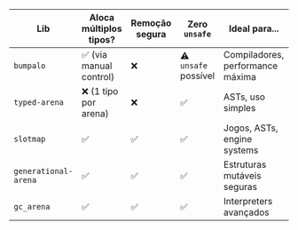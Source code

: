 | Lib                  | Aloca múltiplos tipos?  | Remoção segura | Zero `unsafe`        | Ideal para...                    |
| -------------------- | ----------------------- | -------------- | -------------------- | -------------------------------- |
| `bumpalo`            | ✅ (via manual control) | ❌             | ⚠️ `unsafe` possível | Compiladores, performance máxima |
| `typed-arena`        | ❌ (1 tipo por arena)   | ❌             | ✅                   | ASTs, uso simples                |
| `slotmap`            | ✅                      | ✅             | ✅                   | Jogos, ASTs, engine systems      |
| `generational-arena` | ✅                      | ✅             | ✅                   | Estruturas mutáveis seguras      |
| `gc_arena`           | ✅                      | ✅             | ✅                   | Interpreters avançados           |
